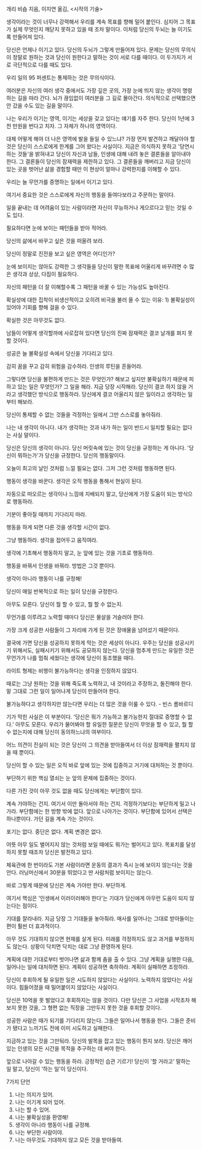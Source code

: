 개리 비숍 지음, 이지연 옮김, <시작의 기술>

생각이라는 것이 너무나 강력해서 우리를 계속 목표를 향해 밀어 붙인다.
심지어 그 목표가 실제 무엇인지 깨닫지 못하고 있을 때 조차 말이다.
이처럼 당신의 두뇌는 늘 이기도록 만들어져 있다.

당신은 언제나 이기고 있다. 당신의 두뇌가 그렇게 만들어져 있다.
문제는 당신의 무의식이 정말로 원하는 것과 당신이 원한다고 말하는 것이 서로 다를 때이다.
이 두가지가 서로 극단적으로 다를 때도 있다.

우리 일의 95 퍼센트는 통제하는 것은 무의식이다.

여러분은 자신의 여러 생각 중에서도 가장 깊은 곳의, 가장 눈에 띄지 않는 생각이 명령하는 길을 따라 간다.
뇌가 끊임없이 여러분을 그 길로 몰아간다.
의식적으로 선택했으면 안 갔을 수도 있는 길을 말이다.

나는 우리가 이기는 영역, 이기는 세상을 갖고 있다는 얘기를 자주 한다.
당신이 1년에 3천 만원을 번다고 치자. 그 자체가 하나의 영역이다.

대체 어떻게 해야 더 나은 영역에 발을 들일 수 있느냐?
가장 먼저 발견하고 깨달아야 할 것은 당신이 스스로에게 한계를 그어 왔다는 사실이다.
지금은 의식하지 못하고 '당연시 하는 것들'을 밝혀내고 당신이 자신과 남들, 인생에 대해 내려 놓은 결론들을 알아내야 한다.
그 결론들이 당신의 잠재력을 제한하고 있다.
그 결론들을 깨버리고 지금 당신이 있는 곳을 벗어난 삶을 경험할 때만 이 현상이 얼마나 강력한지를 이해할 수 있다.

우리는 늘 무언가를 증명하는 일에서 이기고 있다.

여기서 중요한 것은 스스로에게 자신의 행동을 들여다보라고 주문하는 말이다.

일을 끝내는 데 어려움이 있는 사람이라면 자신이 무능하거나 게으르다고 믿는 것일 수도 있다.

필요하다면 눈에 보이는 패턴들을 받아 적어라.

당신의 삶에서 바꾸고 싶은 것을 떠올려 보라.

당신이 정말로 진전을 보고 싶은 영역은 어디인가?

눈에 보이지는 않아도 강력한 그 생각들을 당신이 말한 목표에 어울리게 바꾸려면 수 많은 생각과 상상, 다짐이 필요하다.

자신의 패턴을 더 잘 이해할수록 그 패턴을 바꿀 수 있는 가능성도 높아진다.

확실성에 대한 집착이 비생산적이고 오히려 비극을 불러 올 수 있는 이유: 1) 불확실성이 있어야 기회를 향해 걸을 수 있다.

확실한 것은 아무것도 없다.

남들이 어떻게 생각할까에 사로잡혀 있다면 당신의 진짜 잠재력은 결코 날개를 펴지 못할 것이다.

성공은 늘 불확실성 속에서 당신을 기다리고 있다.

감히 꿈을 꾸고
감히 위험을 감수하라.
인생의 루틴을 흔들어라.

그렇다면 당신을 불편하게 만드는 것은 무엇인가?
해보고 싶지만 불확실하기 때문에 피하고 있는 일은 무엇인가?
그 일을 해라. 지금 당장 시작해라.
당신이 결코 하지 않을 거라고 생각했던 방식으로 행동하라.
당신에게 결코 어울리지 않은 일이라고 생각하는 일부터 해보라.

당신이 통제할 수 없는 것들을 걱정하는 일에서 그만 스스로를 놓아줘라.

나는 내 생각이 아니다.
내가 생각하는 것과 내가 하는 일이 반드시 일치할 필요는 없다는 사실 말이다.

당신은 당신의 생각이 아니다.
당신 머릿속에 있는 것이 당신을 규정하는 게 아니다.
'당신이 뭐하는가'가 당신을 규정한다.
당신의 행동말이다.

오늘이 최고의 날인 것처럼 느낄 필요는 없다.
그저 그런 것처럼 행동하면 된다.

행동이 생각을 바꾼다.
생각은 오직 행동을 통해서 현실이 된다.

자동으로 떠오르는 생각이나 느낌에 지배되지 말고,
당신에게 가장 도움이 되는 방식으로 행동하라.

기분이 좋아질 때까지 기다리지 마라.

행동을 하게 되면 다른 것을 생각할 시간이 없다.

그냥 행동하라. 생각을 접어두고 움직여라.

생각에 기초해서 행동하지 말고,
눈 앞에 있는 것을 기초로 행동하라.

행동을 바꿔서 인생을 바꿔라. 방법은 그것 뿐이다.

생각이 아니라 행동이 나를 규정해!

당신이 매일 반복적으로 하는 일이 당신을 규정한다.

아무도 모른다. 당신이 뭘 할 수 있고, 뭘 할 수 없는지.

무언가를 이루려고 노력할 때마다
당신은 물살을 거슬러야 한다.

가장 크게 성공한 사람들이 그 자리에 가게 된 것은 장애물을 넘어섰기 때문이다.

결국에 가면 당신을 성공하지 못하게 막는 것은 세상이 아니다.
우주는 당신을 성공시키기 위해서도,
실패시키기 위해서도 공모하지 않는다.
당신을 멈추게 만드는 유일한 것은 무언가가 나를 멈춰 세웠다는 생각에 당신이 동조했을 때다.

라이트 형제는 비행이 불가능하다는 생각을 인정하지 않았다.

때로는 그냥 원하는 것을 위해 죽도록 노력하고,
내 것이라고 주장하고, 돌진해야 한다.
말 그대로 그런 일이 일어나게 당신이 만들어야 한다.

불가능하다고 생각하지만 않는다면 우리는 더 많은 것을 이룰 수 있다. - 빈스 롬바르디

기가 막힌 사실은 이 부분이다.
'당신은 뭐가 가능하고 불가능한지 절대로 증명할 수 없다.'
아무도 모른다.
우리가 물어봐야 할 유일한 질문은 당신이 무엇을 할 수 있고, 뭘 할 수 없는지에 대해 당신이 동의하느냐의 여부이다.

어느 의견이 진실이 되는 것은
당신이 그 의견을 받아들여서 더 이상 잠재력을 펼치지 않을 때 뿐이다.

당신이 할 수 있는 일은 오직 바로 앞에 있는 것에 집중하고 거기에 대처하는 것 뿐이다.

부단하기 위한 핵심 열쇠는 눈 앞의 문제에 집중하는 것이다.

다른 가진 것이 아무 것도 없을 때도 당신에게는 부단함이 있다.

계속 가야하는 건지. 여기서 이만 돌아서야 하는 건지.
걱정하기보다는 부단하게 밀고 나가라.
부단함에는 한 방향 밖에 없다.
앞으로 나아가는 것이다.
부단함에 있어서 선택은 하나뿐이다.
가던 길을 계속 가는 것이다.

포기는 없다. 중단은 없다. 계획 변경은 없다.

어뜻 아무 일도 벌어지지 않는 것처럼 보일 때에도 뭐가는 벌어지고 있다.
목표치를 달성하지 못할 때조차 당신은 발전하고 있다.

체육관에 한 번이라도 가본 사람이라면
운동의 결과가 즉시 눈에 보이지 않는다는 것을 안다.
러닝머신에서 30분을 뛰었다고 딴 사람처럼 보이지는 않는다.

바로 그렇게 때문에 당신은 계속 가야만 한다.
부단하게.

여기서 핵심은 '인생에서 이러이러해야 한다'는 기대가 당신에게 아무런 도움이 되지 않는다는 점이다.

기대를 잘라내라.
지금 당장 그 기대들을 놓아줘라.
매사를 일어나는 그대로 받아들이는 편이 훨씬 더 효과적이다. 

아무 것도 기대하지 않으면 현재를 살게 된다.
미래를 걱정하지도 않고
과거를 부정하지도 않는다.
상황이 닥치면 닥치는 대로 그냥 환영하게 된다.

계획에 대한 기대로부터 벗어나면 삶과 함께 춤을 출 수 있다.
그냥 계획을 실행한 다음, 일어나는 일에 대처하면 된다.
계획이 성공하면 축하하라. 계획이 실패하면 조정하라.

당신이 후회하게 될 유일한 일은 시도하지 않았다는 사실이다.
노력하지 않았다는 사실이다.
힘들어졌을 때 밀어붙이지 않았다는 사실이다.

당신은 10억을 못 벌었다고 후회하지는 않을 것이다.
다만 당신은 그 사업을 시작조차 해보지 못한 것을,
그 형편 없는 직장을 그만두지 못한 것을 후회할 것이다.

성공한 사람은 때가 되기를 기다리지 않는다.
그들은 일어나서 행동을 한다.
그들은 준비가 됐다고 느끼기도 전에 이미 시도하고 실패한다.

지금하고 있는 것을 그만둬라.
당신의 발목을 잡고 있는 행동이 뭔지 보라.
당신은 깨어 있는 인생의 모든 시간을 목적을 추구하는 데 써야 한다.

앞으로 나아갈 수 있는 행동을 하라.
긍정적인 습관 기르기!
당신이 '할 거라고' 말하는 일 말고, 당신이 '하는 일'이 당신이다.

7가지 단언
1) 나는 의지가 있어.
2) 나는 이기게 되어 있어.
3) 나는 할 수 있어.
4) 나는 불확실성을 환영해!
5) 생각이 아니라 행동이 나를 규정해.
6) 나는 부단한 사람이야.
7) 나는 아무것도 기대하지 않고 모든 것을 받아들여.
